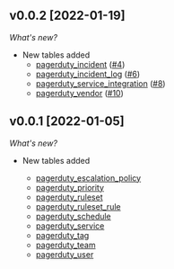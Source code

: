 ## v0.0.2 [2022-01-19]

_What's new?_

- New tables added
  - [pagerduty_incident](https://hub.steampipe.io/plugins/turbot/pagerduty/tables/pagerduty_incident) ([#4](https://github.com/turbot/steampipe-plugin-pagerduty/pull/4))
  - [pagerduty_incident_log](https://hub.steampipe.io/plugins/turbot/pagerduty/tables/pagerduty_incident_log) ([#6](https://github.com/turbot/steampipe-plugin-pagerduty/pull/6))
  - [pagerduty_service_integration](https://hub.steampipe.io/plugins/turbot/pagerduty/tables/pagerduty_service_integration) ([#8](https://github.com/turbot/steampipe-plugin-pagerduty/pull/8))
  - [pagerduty_vendor](https://hub.steampipe.io/plugins/turbot/pagerduty/tables/pagerduty_vendor) ([#10](https://github.com/turbot/steampipe-plugin-pagerduty/pull/10))

## v0.0.1 [2022-01-05]

_What's new?_

- New tables added

  - [pagerduty_escalation_policy](https://hub.steampipe.io/plugins/turbot/pagerduty/tables/pagerduty_escalation_policy)
  - [pagerduty_priority](https://hub.steampipe.io/plugins/turbot/pagerduty/tables/pagerduty_priority)
  - [pagerduty_ruleset](https://hub.steampipe.io/plugins/turbot/pagerduty/tables/pagerduty_ruleset)
  - [pagerduty_ruleset_rule](https://hub.steampipe.io/plugins/turbot/pagerduty/tables/pagerduty_ruleset_rule)
  - [pagerduty_schedule](https://hub.steampipe.io/plugins/turbot/pagerduty/tables/pagerduty_schedule)
  - [pagerduty_service](https://hub.steampipe.io/plugins/turbot/pagerduty/tables/pagerduty_service)
  - [pagerduty_tag](https://hub.steampipe.io/plugins/turbot/pagerduty/tables/pagerduty_tag)
  - [pagerduty_team](https://hub.steampipe.io/plugins/turbot/pagerduty/tables/pagerduty_team)
  - [pagerduty_user](https://hub.suserpipe.io/plugins/turbot/pagerduty/tables/pagerduty_user)
